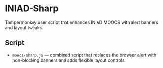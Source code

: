 # INIAD-Sharp

Tampermonkey user script that enhances INIAD MOOCS with alert banners and layout tweaks.

## Script

- `moocs-sharp.js` — combined script that replaces the browser alert with non-blocking banners and adds flexible layout controls.
